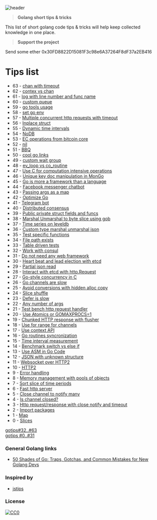 ![header](https://raw.githubusercontent.com/beyondns/gotips/master/gophers.jpg)

> **Golang short tips & tricks**

This list of short golang code tips & tricks will help keep collected knowledge in one place.

> **Support the project**

Send some ether 0x30FD8822D15081F3c98e6A37264F8dF37a2EB416


# Tips list

- 63 - [chan with timeout](https://github.com/beyondns/gotips/blob/master/tips64.md#63---chan-with-timeout)
- 62 - [contex vs chan](https://github.com/beyondns/gotips/blob/master/tips64.md#62---context-vs-chan)
- 61 - [log with line number and func name](https://github.com/beyondns/gotips/blob/master/tips64.md#61---log-with-line-number-and-func-name)
- 60 - [custom queue](https://github.com/beyondns/gotips/blob/master/tips64.md#60---custom-queue)
- 59 - [go tools usage](https://github.com/beyondns/gotips/blob/master/tips64.md#59---go-tools-usage)
- 58 - [set go env](https://github.com/beyondns/gotips/blob/master/tips64.md#58---set-go-env)
- 57 - [Multiple concurrent http requests with timeout](https://github.com/beyondns/gotips/blob/master/tips64.md#57---multiple-concurrent-http-requests-with-timeout)
- 56 - [Inplace struct](https://github.com/beyondns/gotips/blob/master/tips64.md#56---inplace-struct)
- 55 - [Dynamic time intervals](https://github.com/beyondns/gotips/blob/master/tips64.md#55---dynamic-time-intervals)
- 54 - [NoDB](https://github.com/beyondns/gotips/blob/master/tips64.md#54---nodb)
- 53 - [EC operations from bitcoin core](https://github.com/beyondns/gotips/blob/master/tips64.md#53---ec-operations-from-bitcoin-core)
- 52 - [nil](https://github.com/beyondns/gotips/blob/master/tips64.md#52---nil)
- 51 - [BBQ](https://github.com/beyondns/gotips/blob/master/tips64.md#51---bbq)
- 50 - [cool go links](https://github.com/beyondns/gotips/blob/master/tips64.md#50---cool-go-links)
- 49 - [custom wait group](https://github.com/beyondns/gotips/blob/master/tips64.md#49---custom-wait-group)
- 48 - [ev_loop vs co_routine](https://github.com/beyondns/gotips/blob/master/tips64.md#48---ev_loop-vs-co_routine)
- 47 - [Use C for computation intensive operations](https://github.com/beyondns/gotips/blob/master/tips64.md#47---use-c-for-computation-intensive-operations)
- 46 - [Unique key doc manipulation in MonGo](https://github.com/beyondns/gotips/blob/master/tips64.md#46---unique-key-doc-manipulation-in-mongo)
- 45 - [Go is more a framework than a language](https://github.com/beyondns/gotips/blob/master/tips64.md#45---go-is-more-a-framework-than-a-language)
- 44 - [Facebook messenger chatbot](https://github.com/beyondns/gotips/blob/master/tips64.md#44---facebook-messenger-chatbot)
- 43 - [Passing args as a map](https://github.com/beyondns/gotips/blob/master/tips64.md#43---passing-args-as-a-map)
- 42 - [Optimize Go](https://github.com/beyondns/gotips/blob/master/tips64.md#42---optimize-go)
- 41 - [Telegram bot](https://github.com/beyondns/gotips/blob/master/tips64.md#41---telegram-bot)
- 40 - [Distributed consensus](https://github.com/beyondns/gotips/blob/master/tips64.md#40---distributed-consensus)
- 39 - [Public private struct fields and funcs](https://github.com/beyondns/gotips/blob/master/tips64.md#39---public-private-struct-fields-and-funcs)
- 38 - [Marshal Unmarshal to byte slice using gob](https://github.com/beyondns/gotips/blob/master/tips64.md#38---marshal-unmarshal-to-byte-slice-using-gob)
- 37 - [Time series on leveldb](https://github.com/beyondns/gotips/blob/master/tips64.md#37---time-series-on-leveldb)
- 36 - [Custom type marshal unmarshal json](https://github.com/beyondns/gotips/blob/master/tips64.md#36---custom-type-marshal-unmarshal-json)
- 35 - [Test specific functions](https://github.com/beyondns/gotips/blob/master/tips64.md#35---test-specific-functions)
- 34 - [File path exists](https://github.com/beyondns/gotips/blob/master/tips64.md#34---file-path-exists)
- 33 - [Table driven tests](https://github.com/beyondns/gotips/blob/master/tips64.md#33---table-driven-tests)
- 32 - [Work with consul](https://github.com/beyondns/gotips/blob/master/tips64.md#32---work-with-consul)
- 31 - [Do not need any web framework](https://github.com/beyondns/gotips/blob/master/tips32.md#31---do-not-need-any-web-framework)
- 30 - [Heart beat and lead election with etcd](https://github.com/beyondns/gotips/blob/master/tips32.md#30---heart-beat-and-lead-election-with-etcd)
- 29 - [Partial json read](https://github.com/beyondns/gotips/blob/master/tips32.md#29---partial-json-read)
- 28 - [Interact with etcd with http.Request](https://github.com/beyondns/gotips/blob/master/tips32.md#28---interact-with-etcd-with-httprequest)
- 27 - [Go-style concurrency in C](https://github.com/beyondns/gotips/blob/master/tips32.md#27---go-style-concurrency-in-c)
- 26 - [Go channels are slow](https://github.com/beyondns/gotips/blob/master/tips32.md#26---go-channels-are-slow)
- 25 - [Avoid conversions with hidden alloc copy](https://github.com/beyondns/gotips/blob/master/tips32.md#25---avoid-conversions-with-hidden-alloc-copy)
- 24 - [Slice shuffle](https://github.com/beyondns/gotips/blob/master/tips32.md#24---slice-shuffle)
- 23 - [Defer is slow](https://github.com/beyondns/gotips/blob/master/tips32.md#23---defer-is-slow)
- 22 - [Any number of args](https://github.com/beyondns/gotips/blob/master/tips32.md#22---any-number-of-args)
- 21 - [Test bench http request handler](https://github.com/beyondns/gotips/blob/master/tips32.md#21---test-bench-http-request-handler)
- 20 - [Use Atomics or GOMAXPROCS=1](https://github.com/beyondns/gotips/blob/master/tips32.md#20---use-atomics-or-gomaxprocs1)
- 19 - [Chunked HTTP response with flusher](https://github.com/beyondns/gotips/blob/master/tips32.md#19---chunked-http-response-with-flusher)
- 18 - [Use for range for channels](https://github.com/beyondns/gotips/blob/master/tips32.md#18---use-for-range-for-channels)
- 17 - [Use context API](https://github.com/beyondns/gotips/blob/master/tips32.md#17---use-context-api)
- 16 - [Go routines syncronization](https://github.com/beyondns/gotips/blob/master/tips32.md#16---go-routines-syncronization)
- 15 - [Time interval measurement](https://github.com/beyondns/gotips/blob/master/tips32.md#15---time-interval-measurement)
- 14 - [Benchmark switch vs else if](https://github.com/beyondns/gotips/blob/master/tips32.md#14---benchmark-switch-vs-else-if)
- 13 - [Use ASM in Go Code](https://github.com/beyondns/gotips/blob/master/tips32.md#13---use-asm-in-go-code)
- 12 - [JSON with unknown structure](https://github.com/beyondns/gotips/blob/master/tips32.md#12---json-with-unknown-structure)
- 11 - [Websocket over HTTP2](https://github.com/beyondns/gotips/blob/master/tips32.md#11---websocket-over-http2)
- 10 - [HTTP2](https://github.com/beyondns/gotips/blob/master/tips32.md#10---http2)
-  9 - [Error handling](https://github.com/beyondns/gotips/blob/master/tips32.md#9---error-handling)
-  8 - [Memory management with pools of objects](https://github.com/beyondns/gotips/blob/master/tips32.md#8---memory-management-with-pools-of-objects)
-  7 - [Sort slice of time periods](https://github.com/beyondns/gotips/blob/master/tips32.md#7---sort-slice-of-time-periods)
-  6 - [Fast http server](https://github.com/beyondns/gotips/blob/master/tips32.md#6---fast-http-server)
-  5 - [Close channel to notify many](https://github.com/beyondns/gotips/blob/master/tips32.md#5---close-channel-to-notify-many)
-  4 - [Is channel closed?](https://github.com/beyondns/gotips/blob/master/tips32.md#4---is-channel-closed)
-  3 - [Http request/response with close notify and timeout](https://github.com/beyondns/gotips/blob/master/tips32.md#3---http-requestresponse-with-close-notify-and-timeout)
-  2 - [Import packages](https://github.com/beyondns/gotips/blob/master/tips32.md#2---import-packages)
-  1 - [Map](https://github.com/beyondns/gotips/blob/master/tips32.md#1---map)
-  0 - [Slices](https://github.com/beyondns/gotips/blob/master/tips32.md#0---slices)



[gotips#32..#63](https://github.com/beyondns/gotips/blob/master/tips64.md)  
[gotips #0..#31](https://github.com/beyondns/gotips/blob/master/tips32.md)  


### General Golang links
* [50 Shades of Go: Traps, Gotchas, and Common Mistakes for New Golang Devs](http://devs.cloudimmunity.com/gotchas-and-common-mistakes-in-go-golang/)

### Inspired by
* [jstips](https://github.com/loverajoel/jstips)

### License
[![CC0](http://i.creativecommons.org/p/zero/1.0/88x31.png)](http://creativecommons.org/publicdomain/zero/1.0/)

